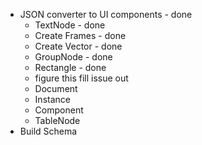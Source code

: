 - JSON converter to UI components - done
  - TextNode - done
  - Create Frames - done
  - Create Vector - done
  - GroupNode - done
  - Rectangle - done
  - figure this fill issue out
  - Document
  - Instance
  - Component
  - TableNode
- Build Schema
